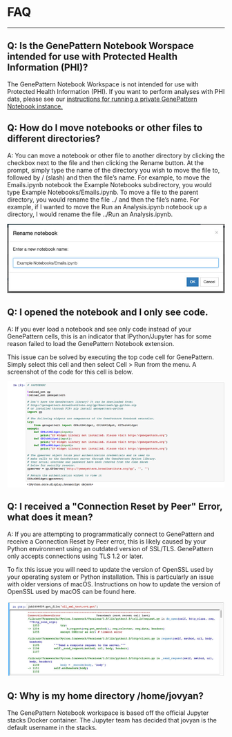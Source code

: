 # FAQ
---

## Q: Is the GenePattern Notebook Worspace intended for use with Protected Health Information (PHI)?
The GenePattern Notebook Workspace is not intended for use with Protected Health Information (PHI). If you want to perform analyses with PHI data, please see our [instructions for running a private GenePattern Notebook instance.](https://gpnotebook-website-docs.readthedocs.io/en/latest/local-installation/)

## Q: How do I move notebooks or other files to different directories?

A: You can move a notebook or other file to another directory by
clicking the checkbox next to the file and then clicking the Rename
button. At the prompt, simply type the name of the directory you wish to
move the file to, followed by / (slash) and then the file’s name. For
example, to move the Emails.ipynb notebook the Example Notebooks
subdirectory, you would type Example Notebooks/Emails.ipynb. To move a
file to the parent directory, you would rename the file ../ and then the
file’s name. For example, if I wanted to move the Run an Analysis.ipynb
notebook up a directory, I would rename the file ../Run an
Analysis.ipynb.

![image](img/content_move.jpg)

## Q: I opened the notebook and I only see code.

A: If you ever load a notebook and see only code instead of your
GenePattern cells, this is an indicator that IPython/Jupyter has for
some reason failed to load the GenePattern Notebook extension.

This issue can be solved by executing the top code cell for GenePattern.
Simply select this cell and then select Cell &gt; Run from the menu. A
screenshot of the code for this cell is below.

![image](img/content_screen_shot_2015-10-19_at_13_24_05.png)

## Q: I received a "Connection Reset by Peer" Error, what does it mean?

A: If you are attempting to programmatically connect to GenePattern and
receive a Connection Reset by Peer error, this is likely caused by your
Python environment using an outdated version of SSL/TLS. GenePattern
only accepts connections using TLS 1.2 or later.

To fix this issue you will need to update the version of OpenSSL used by
your operating system or Python installation. This is particularly an
issue with older versions of macOS. Instructions on how to update the
version of OpenSSL used by macOS can be found here.

![image](img/content_reset.jpg)

## Q: Why is my home directory /home/jovyan?
The GenePattern Notebook workspace is based off the official Jupyter stacks Docker container. The Jupyter team has decided that jovyan is the default username in the stacks.